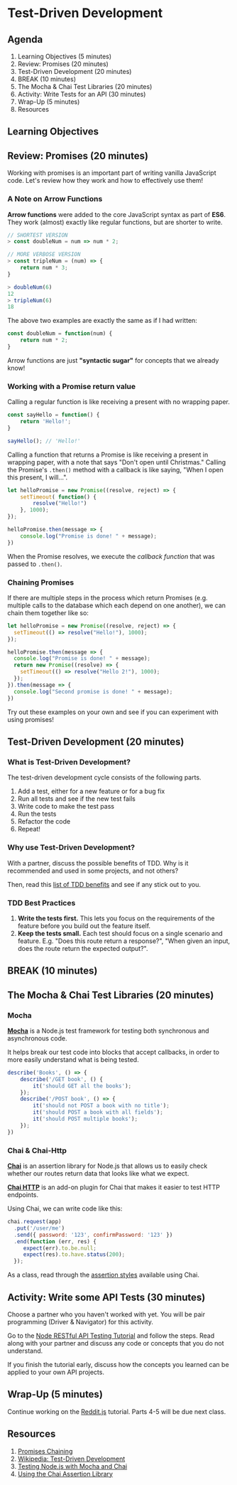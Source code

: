 # Test-Driven Development

## Agenda

1. Learning Objectives (5 minutes)
1. Review: Promises (20 minutes)
1. Test-Driven Development (20 minutes)
1. BREAK (10 minutes)
1. The Mocha & Chai Test Libraries (20 minutes)
1. Activity: Write Tests for an API (30 minutes)
1. Wrap-Up (5 minutes)
1. Resources

## Learning Objectives

## Review: Promises (20 minutes)

Working with promises is an important part of writing vanilla JavaScript code. Let's review how they work and how to effectively use them!

### A Note on Arrow Functions

**Arrow functions** were added to the core JavaScript syntax as part of **ES6**. They work (almost) exactly like regular functions, but are shorter to write.

```js
// SHORTEST VERSION
> const doubleNum = num => num * 2;

// MORE VERBOSE VERSION
> const tripleNum = (num) => {
    return num * 3;
}

> doubleNum(6)
12
> tripleNum(6)
18
```

The above two examples are exactly the same as if I had written:

```js
const doubleNum = function(num) {
    return num * 2;
}
```

Arrow functions are just **"syntactic sugar"** for concepts that we already know!

### Working with a Promise return value

Calling a regular function is like receiving a present with no wrapping paper.

```js
const sayHello = function() {
    return 'Hello!';
}

sayHello(); // 'Hello!'
```

Calling a function that returns a Promise is like receiving a present in wrapping paper, with a note that says "Don't open until Christmas." Calling the Promise's `.then()` method with a callback is like saying, "When I open this present, I will...".

```js
let helloPromise = new Promise((resolve, reject) => {
    setTimeout( function() {
        resolve("Hello!")
    }, 1000);
});

helloPromise.then(message => {
    console.log("Promise is done! " + message);
})
```

When the Promise resolves, we execute the _callback function_ that was passed to `.then()`.

### Chaining Promises

If there are multiple steps in the process which return Promises (e.g. multiple calls to the database which each depend on one another), we can chain them together like so:

```js
let helloPromise = new Promise((resolve, reject) => {
  setTimeout(() => resolve("Hello!"), 1000);
});

helloPromise.then(message => {
  console.log("Promise is done! " + message);
  return new Promise((resolve) => {
    setTimeout(() => resolve("Hello 2!"), 1000);
  });
}).then(message => {
  console.log("Second promise is done! " + message);
})
```

Try out these examples on your own and see if you can experiment with using promises!


## Test-Driven Development (20 minutes)

### What is Test-Driven Development?

The test-driven development cycle consists of the following parts.

1. Add a test, either for a new feature or for a bug fix
1. Run all tests and see if the new test fails
1. Write code to make the test pass
1. Run the tests
1. Refactor the code
1. Repeat!

### Why use Test-Driven Development?

With a partner, discuss the possible benefits of TDD. Why is it recommended and used in some projects, and not others?

Then, read this [list of TDD benefits](https://dzone.com/articles/20-benefits-of-test-driven-development) and see if any stick out to you.

### TDD Best Practices

1. **Write the tests first.** This lets you focus on the requirements of the feature before you build out the feature itself. 
1. **Keep the tests small.** Each test should focus on a single scenario and feature. E.g. "Does this route return a response?", "When given an input, does the route return the expected output?".

## BREAK (10 minutes)

## The Mocha & Chai Test Libraries (20 minutes)

### Mocha

[**Mocha**](https://mochajs.org/) is a Node.js test framework for testing both synchronous and asynchronous code.

It helps break our test code into blocks that accept callbacks, in order to more easily understand what is being tested.

```js
describe('Books', () => {
    describe('/GET book', () {
        it('should GET all the books');
    });
    describe('/POST book', () => {
        it('should not POST a book with no title');
        it('should POST a book with all fields');
        it('should POST multiple books');
    });
})
```

### Chai & Chai-Http

[**Chai**](https://www.chaijs.com/) is an assertion library for Node.js that allows us to easily check whether our routes return data that looks like what we expect.

[**Chai HTTP**](https://www.chaijs.com/plugins/chai-http/) is an add-on plugin for Chai that makes it easier to test HTTP endpoints.

Using Chai, we can write code like this:

```js
chai.request(app)
  .put('/user/me')
  .send({ password: '123', confirmPassword: '123' })
  .end(function (err, res) {
     expect(err).to.be.null;
     expect(res).to.have.status(200);
  });
```

As a class, read through the [assertion styles](https://www.chaijs.com/guide/styles/) available using Chai.


## Activity: Write some API Tests (30 minutes)

Choose a partner who you haven't worked with yet. You will be pair programming (Driver & Navigator) for this activity.

Go to the [Node RESTful API Testing Tutorial](https://scotch.io/tutorials/test-a-node-restful-api-with-mocha-and-chai) and follow the steps. Read along with your partner and discuss any code or concepts that you do not understand.

If you finish the tutorial early, discuss how the concepts you learned can be applied to your own API projects.

## Wrap-Up (5 minutes)

Continue working on the [Reddit.js](https://www.makeschool.com/academy/track/reddit-clone-in-node-js) tutorial. Parts 4-5 will be due next class.

## Resources

1. [Promises Chaining](https://javascript.info/promise-chaining)
1. [Wikipedia: Test-Driven Development](https://en.wikipedia.org/wiki/Test-driven_development)
1. [Testing Node.js with Mocha and Chai](https://mherman.org/blog/testing-node-js-with-mocha-and-chai/)
1. [Using the Chai Assertion Library](https://www.chaijs.com/plugins/chai-http/)